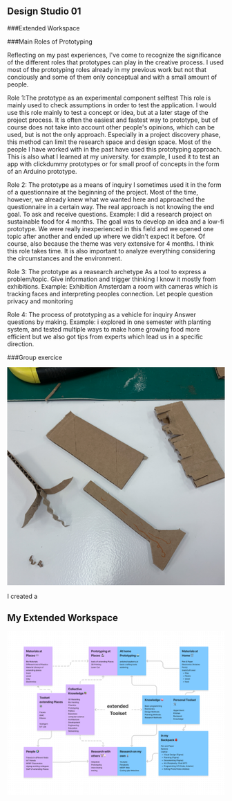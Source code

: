 ## Design Studio 01

###Extended Workspace

###Main Roles of Prototyping


Reflecting on my past experiences, I've come to recognize the significance of the different roles that prototypes can play in the creative process. I used most of the prototyping roles already in my previous work but not that conciously and some of them only conceptual and with a small amount of people.

Role 1:The prototype as an experimental component 
selftest
This role is mainly used to check assumptions in order to test the application. I would use this role mainly to test a concept or idea, but at a later stage of the project process. It is often the easiest and fastest way to prototype, but of course does not take into account other people's opinions, which can be used, but is not the only approach. Especially in a project discovery phase, this method can limit the research space and design space.
Most of the people I have worked with in the past have used this prototyping approach. This is also what I learned at my university.
for example, I used it to test an app with clickdummy prototypes or for small proof of concepts in the form of an Arduino prototype. 

Role 2: The prototype as a means of inquiry
I sometimes used it in the form of a questionnaire at the beginning of the project.  Most of the time, however, we already knew what we wanted here and approached the questionnaire in a certain way. 
The real approach is not knowing the end goal.
To ask and receive questions.
Example: I did a research project on sustainable food for 4 months. The goal was to develop an idea and a low-fi prototype. We were really inexperienced in this field and we opened one topic after another and ended up where we didn't expect it before. Of course, also because the theme was very extensive for 4 months. I think this role takes time. It is also important to analyze everything considering the circumstances and the environment.


Role 3: The prototype as a reasearch archetype
As a tool to express a problem/topic.
Give information and trigger thinking
I know it mostly from exhibitions.
Example: Exhibition Amsterdam a room with cameras which is tracking faces and interpreting peoples connection. Let people question privacy and monitoring


Role 4: The process of prototyping as a vehicle for inquiry
Answer questions by making. 
Example: i explored in one semester with planting system, and tested  multiple ways to make home growing food more efficient but we also got tips from experts which lead us in a specific direction.

###Group exercice

![Picture of fast Prototype](../../images/Bearbeitet/IMG_8608.jpg)

I created a 

## My Extended Workspace
![Picture of Josep Marti Elias giving us our first Lecture](../../images/Bearbeitet/ExtendedWorkspace.png)
